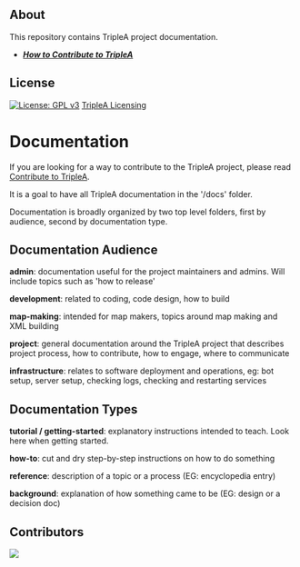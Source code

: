 ## About

This repository contains TripleA project documentation.

- ***[How to Contribute to TripleA](/docs/contribute.md)***


## License

[![License: GPL v3](https://img.shields.io/badge/License-GPLv3-blue.svg)](https://www.gnu.org/licenses/gpl-3.0)
[TripleA Licensing](https://github.com/triplea-game/license)

# Documentation

If you are looking for a way to contribute to the TripleA project, please read [Contribute to TripleA](contribute.md).

It is a goal to have all TripleA documentation in the '/docs' folder.

Documentation is broadly organized by two top level folders, first by audience, second by documentation type.

## Documentation Audience

**admin**: documentation useful for the project maintainers and admins. Will include topics such as 'how to release'

**development**: related to coding, code design, how to build

**map-making**: intended for map makers, topics around map making and XML building

**project**: general documentation around the TripleA project that describes project process, how to contribute, how to
engage, where to communicate

**infrastructure**: relates to software deployment and operations, eg: bot setup, server setup, checking logs, checking
and restarting services

## Documentation Types

**tutorial / getting-started**: explanatory instructions intended to teach.
Look here when getting started.

**how-to**: cut and dry step-by-step instructions on how to do something

**reference**: description of a topic or a process (EG: encyclopedia entry)

**background**: explanation of how something came to be (EG: design or a decision doc)


## Contributors
<a href="https://github.com/triplea-game/docs/graphs/contributors">
  <img src="https://contrib.rocks/image?repo=triplea-game/docs" />
</a>
